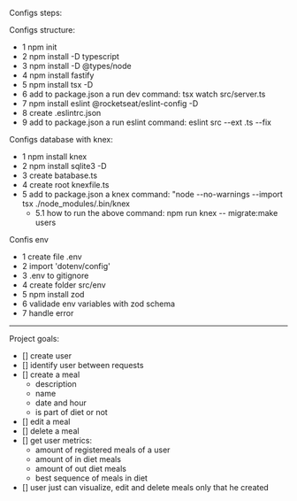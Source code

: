 Configs steps: 

Configs structure: 

- 1 npm init
- 2 npm install -D typescript
- 3 npm install -D @types/node
- 4 npm install fastify
- 5 npm install tsx -D
- 6 add to package.json a run dev command: tsx watch src/server.ts
- 7 npm install eslint @rocketseat/eslint-config -D
- 8 create .eslintrc.json
- 9 add to package.json a run eslint command: eslint src --ext .ts --fix

Configs database with knex: 

- 1 npm install knex 
- 2 npm install sqlite3 -D
- 3 create batabase.ts
- 4 create root knexfile.ts
- 5 add to package.json a knex command: "node --no-warnings --import tsx ./node_modules/.bin/knex
    - 5.1 how to run the above command: npm run knex -- migrate:make users

Confis env

- 1 create file .env
- 2 import 'dotenv/config'
- 3 .env to gitignore
- 4 create folder src/env
- 5 npm install zod
- 6 validade env variables with zod schema
- 7 handle error

------------------------------------------------------

Project goals: 

- [] create user
- [] identify user between requests
- [] create a meal
     - description
     - name
     - date and hour
     - is part of diet or not
- [] edit a meal
- [] delete a meal
- [] get user metrics: 
     - amount of registered meals of a user
     - amount of in diet meals
     - amount of out diet meals
     - best sequence of meals in diet
- [] user just can visualize, edit and delete meals only that he created
